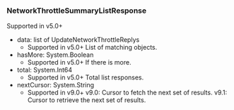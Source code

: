 ### NetworkThrottleSummaryListResponse
Supported in v5.0+

- data: list of UpdateNetworkThrottleReplys
  - Supported in v5.0+
  List of matching objects.
- hasMore: System.Boolean
  - Supported in v5.0+
  If there is more.
- total: System.Int64
  - Supported in v5.0+
  Total list responses.
- nextCursor: System.String
  - Supported in v9.0+
  v9.0: Cursor to fetch the next set of results.
  v9.1: Cursor to retrieve the next set of results.
